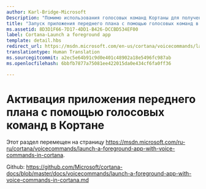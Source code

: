 ```yaml
---
author: Karl-Bridge-Microsoft
Description: "Помимо использования голосовых команд Кортаны для получения доступа к системным компонентам, можно также использовать голосовые команды Кортаны для запуска приложения переднего плана и указания действия или команды, которые следует выполнить в приложении."
title: "Запуск приложения переднего плана с помощью голосовых команд в Кортане"
ms.assetid: 8D3D1F66-7D17-4DD1-B426-DCCBD534EF00
label: Cortana-Launch a foreground app
template: detail.hbs
redirect_url: https://msdn.microsoft.com/en-us/cortana/voicecommands/launch-a-foreground-app-with-voice-commands-in-cortana
translationtype: Human Translation
ms.sourcegitcommit: a2ec5e64b91c9d0e401c48902a18e5496fc987ab
ms.openlocfilehash: 6bbfb7877a75081ee422015da0e434cf6fa0ff36

---
```


# Активация приложения переднего плана с помощью голосовых команд в Кортане

Этот раздел перемещен на страницу https://msdn.microsoft.com/ru-ru/cortana/voicecommands/launch-a-foreground-app-with-voice-commands-in-cortana.

Github: https://github.com/Microsoft/cortana-docs/blob/master/docs/voicecommands/launch-a-foreground-app-with-voice-commands-in-cortana.md



<!--HONumber=Aug16_HO3-->



